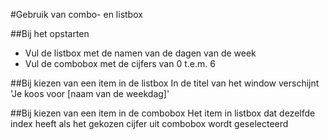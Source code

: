 #Gebruik van combo- en listbox

##Bij het opstarten
- Vul de listbox met de namen van de dagen van de week
- Vul de combobox met de cijfers van 0 t.e.m. 6

##Bij kiezen van een item in de listbox
In de titel van het window verschijnt 'Je koos voor [naam van de weekdag]'

##Bij kiezen van een item in de combobox
Het item in listbox dat dezelfde index heeft als het gekozen cijfer uit combobox wordt geselecteerd
